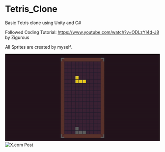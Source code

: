 # Tetris_Clone

Basic Tetris clone using Unity and C#

Followed Coding Tutorial: https://www.youtube.com/watch?v=ODLzYI4d-J8 by Zigurous

All Sprites are created by myself. 

![Demo](./Demo/Demo.gif)
![X.com Post](https://x.com/theoryoflinus/status/1924465914323579138)